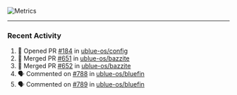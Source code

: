 ![Metrics](https://metrics.lecoq.io/KyleGospo?template=classic&base=header%2C%20activity%2C%20community%2C%20repositories%2C%20metadata&base.indepth=false&base.hireable=false&base.skip=false&config.timezone=America%2FLos_Angeles)

---
### Recent Activity
<!--START_SECTION:activity-->
1. 💪 Opened PR [#184](https://github.com/ublue-os/config/pull/184) in [ublue-os/config](https://github.com/ublue-os/config)
2. 🎉 Merged PR [#651](https://github.com/ublue-os/bazzite/pull/651) in [ublue-os/bazzite](https://github.com/ublue-os/bazzite)
3. 🎉 Merged PR [#652](https://github.com/ublue-os/bazzite/pull/652) in [ublue-os/bazzite](https://github.com/ublue-os/bazzite)
4. 🗣 Commented on [#788](https://github.com/ublue-os/bluefin/issues/788#issuecomment-1877925962) in [ublue-os/bluefin](https://github.com/ublue-os/bluefin)
5. 🗣 Commented on [#789](https://github.com/ublue-os/bluefin/issues/789#issuecomment-1877923069) in [ublue-os/bluefin](https://github.com/ublue-os/bluefin)
<!--END_SECTION:activity-->
